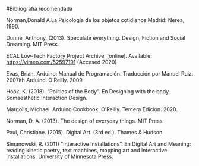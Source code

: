 #Bibliografía recomendada

Norman,Donald A.La Psicología de los objetos cotidianos.Madrid: Nerea, 1990.

Dunne, Anthony. (2013). Speculate everything. Design, Fiction and Social Dreaming. MIT
Press.

ECAL Low-Tech Factory Project Archive. [online]. Available: https://vimeo.com/52597191
(Accesed 2020)

Evas, Brian. Arduino: Manual de Programación. Traducción por Manuel Ruiz. 2007ith
Arduino. O’Reilly. 2009

Höök, K. (2018). “Politics of the Body”. En Designing with the body. Somaesthetic
Interaction Design.

Margolis, Michael. Arduino Cookbook. O’Reilly. Tercera Edición. 2020.

Norman, D. A. (2013). The design of everyday things. MIT Press.

Paul, Christiane. (2015). Digital Art. (3rd ed.). Thames & Hudson.

Simanowski, R. (2011) "Interactive Installations”. En Digital Art and Meaning: reading
kinetic poetry, text machines, mapping art and interactive installations. University of
Minnesota Press.
